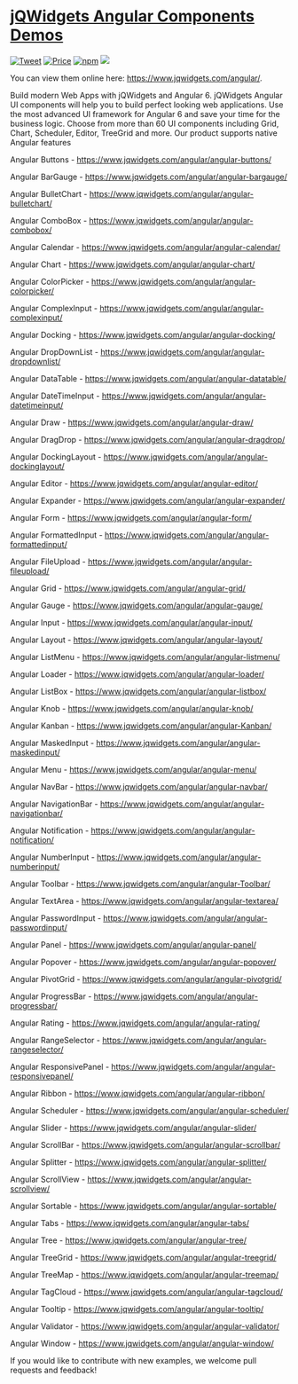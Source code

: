 # [jQWidgets Angular Components Demos](https://www.jqwidgets.com/angular/)

[![Tweet](https://img.shields.io/twitter/url/http/shields.io.svg?style=social)](https://twitter.com/intent/tweet?text=Get%20over%2060%20feature-complete%20Angular%20Components%20based%20on%20jQWidgets%20&url=https://www.jqwidgets.com/&via=jqwidgets&hashtags=bootstrap,design,templates,angular,developers,webcomponents,angular7,controls,material)
[![Price](https://img.shields.io/badge/price-COMMERCIAL-0098f7.svg)](https://jqwidgets.com/license/)
[![npm](https://img.shields.io/npm/v/jqwidgets-scripts.svg?colorB=brightgreen)](https://www.npmjs.com/package/jqwidgets-scripts)
[![](https://img.shields.io/website-up-down-green-red/https/shields.io.svg?label=www.jqwidgets.com)](https://www.jqwidgets.com)

You can view them online here: https://www.jqwidgets.com/angular/.

Build modern Web Apps with jQWidgets and Angular 6. jQWidgets Angular UI components will help you to build perfect looking web applications. Use the most advanced UI framework for Angular 6 and save your time for the business logic. Choose from more than 60 UI components including Grid, Chart, Scheduler, Editor, TreeGrid and more. Our product supports native Angular features 

Angular Buttons - https://www.jqwidgets.com/angular/angular-buttons/

Angular BarGauge - https://www.jqwidgets.com/angular/angular-bargauge/

Angular BulletChart - https://www.jqwidgets.com/angular/angular-bulletchart/

Angular ComboBox - https://www.jqwidgets.com/angular/angular-combobox/

Angular Calendar - https://www.jqwidgets.com/angular/angular-calendar/

Angular Chart - https://www.jqwidgets.com/angular/angular-chart/

Angular ColorPicker - https://www.jqwidgets.com/angular/angular-colorpicker/

Angular ComplexInput - https://www.jqwidgets.com/angular/angular-complexinput/

Angular Docking - https://www.jqwidgets.com/angular/angular-docking/

Angular DropDownList - https://www.jqwidgets.com/angular/angular-dropdownlist/

Angular DataTable - https://www.jqwidgets.com/angular/angular-datatable/

Angular DateTimeInput - https://www.jqwidgets.com/angular/angular-datetimeinput/

Angular Draw - https://www.jqwidgets.com/angular/angular-draw/

Angular DragDrop - https://www.jqwidgets.com/angular/angular-dragdrop/

Angular DockingLayout - https://www.jqwidgets.com/angular/angular-dockinglayout/

Angular Editor - https://www.jqwidgets.com/angular/angular-editor/

Angular Expander - https://www.jqwidgets.com/angular/angular-expander/

Angular Form - https://www.jqwidgets.com/angular/angular-form/

Angular FormattedInput - https://www.jqwidgets.com/angular/angular-formattedinput/

Angular FileUpload - https://www.jqwidgets.com/angular/angular-fileupload/

Angular Grid - https://www.jqwidgets.com/angular/angular-grid/

Angular Gauge - https://www.jqwidgets.com/angular/angular-gauge/

Angular Input - https://www.jqwidgets.com/angular/angular-input/

Angular Layout - https://www.jqwidgets.com/angular/angular-layout/

Angular ListMenu - https://www.jqwidgets.com/angular/angular-listmenu/

Angular Loader - https://www.jqwidgets.com/angular/angular-loader/

Angular ListBox - https://www.jqwidgets.com/angular/angular-listbox/

Angular Knob - https://www.jqwidgets.com/angular/angular-knob/

Angular Kanban - https://www.jqwidgets.com/angular/angular-Kanban/

Angular MaskedInput - https://www.jqwidgets.com/angular/angular-maskedinput/

Angular Menu - https://www.jqwidgets.com/angular/angular-menu/

Angular NavBar - https://www.jqwidgets.com/angular/angular-navbar/

Angular NavigationBar - https://www.jqwidgets.com/angular/angular-navigationbar/

Angular Notification - https://www.jqwidgets.com/angular/angular-notification/

Angular NumberInput - https://www.jqwidgets.com/angular/angular-numberinput/

Angular Toolbar - https://www.jqwidgets.com/angular/angular-Toolbar/

Angular TextArea - https://www.jqwidgets.com/angular/angular-textarea/

Angular PasswordInput - https://www.jqwidgets.com/angular/angular-passwordinput/

Angular Panel - https://www.jqwidgets.com/angular/angular-panel/

Angular Popover - https://www.jqwidgets.com/angular/angular-popover/

Angular PivotGrid - https://www.jqwidgets.com/angular/angular-pivotgrid/

Angular ProgressBar - https://www.jqwidgets.com/angular/angular-progressbar/

Angular Rating - https://www.jqwidgets.com/angular/angular-rating/

Angular RangeSelector - https://www.jqwidgets.com/angular/angular-rangeselector/

Angular ResponsivePanel - https://www.jqwidgets.com/angular/angular-responsivepanel/

Angular Ribbon - https://www.jqwidgets.com/angular/angular-ribbon/

Angular Scheduler - https://www.jqwidgets.com/angular/angular-scheduler/

Angular Slider - https://www.jqwidgets.com/angular/angular-slider/

Angular ScrollBar - https://www.jqwidgets.com/angular/angular-scrollbar/

Angular Splitter - https://www.jqwidgets.com/angular/angular-splitter/

Angular ScrollView - https://www.jqwidgets.com/angular/angular-scrollview/

Angular Sortable - https://www.jqwidgets.com/angular/angular-sortable/

Angular Tabs - https://www.jqwidgets.com/angular/angular-tabs/

Angular Tree - https://www.jqwidgets.com/angular/angular-tree/

Angular TreeGrid - https://www.jqwidgets.com/angular/angular-treegrid/

Angular TreeMap - https://www.jqwidgets.com/angular/angular-treemap/

Angular TagCloud - https://www.jqwidgets.com/angular/angular-tagcloud/

Angular Tooltip - https://www.jqwidgets.com/angular/angular-tooltip/

Angular Validator - https://www.jqwidgets.com/angular/angular-validator/

Angular Window - https://www.jqwidgets.com/angular/angular-window/

If you would like to contribute with new examples, we welcome pull requests and feedback! 
